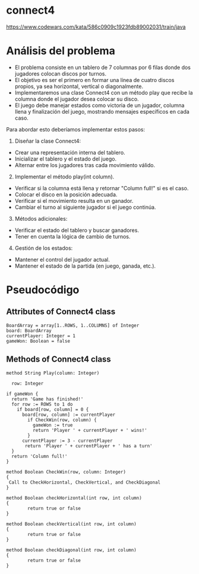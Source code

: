 # connect4
https://www.codewars.com/kata/586c0909c1923fdb89002031/train/java

# Análisis del problema

* El problema consiste en un tablero de 7 columnas por 6 filas donde dos jugadores colocan discos por turnos. 
* El objetivo es ser el primero en formar una línea de cuatro discos propios, ya sea horizontal, vertical o diagonalmente.
* Implementaremos una clase Connect4 con un método play que recibe la columna donde el jugador desea colocar su disco.
* El juego debe manejar estados como victoria de un jugador, columna llena y finalización del juego, mostrando mensajes específicos en cada caso.

Para abordar esto deberíamos implementar estos pasos:

1. Diseñar la clase Connect4:

- Crear una representación interna del tablero.
- Inicializar el tablero y el estado del juego.
- Alternar entre los jugadores tras cada movimiento válido.

2. Implementar el método play(int column).

- Verificar si la columna está llena y retornar "Column full!" si es el caso.
- Colocar el disco en la posición adecuada.
- Verificar si el movimiento resulta en un ganador.
- Cambiar el turno al siguiente jugador si el juego continúa.

3. Métodos adicionales:

- Verificar el estado del tablero y buscar ganadores.
- Tener en cuenta la lógica de cambio de turnos.

4. Gestión de los estados:

- Mantener el control del jugador actual.
- Mantener el estado de la partida (en juego, ganada, etc.).

# Pseudocódigo

## Attributes of Connect4 class
    
    BoardArray = array[1..ROWS, 1..COLUMNS] of Integer
    board: BoardArray
    currentPlayer: Integer = 1
    gameWon: Boolean = false

## Methods of Connect4 class

    method String Play(column: Integer)

      row: Integer
      
    if gameWon {
      return 'Game has finished!'
      for row := ROWS to 1 do
        if board[row, column] = 0 {
          board[row, column] := currentPlayer
            if CheckWin(row, column) {
              gameWon := true
              return 'Player ' + currentPlayer + ' wins!'
            }
          currentPlayer := 3 - currentPlayer
           return 'Player ' + currentPlayer + ' has a turn'
      }
      return 'Column full!'
    }
    
    method Boolean CheckWin(row, column: Integer)
    {
     Call to CheckHorizontal, CheckVertical, and CheckDiagonal
    }
    
    method Boolean checkHorizontal(int row, int column)
    {
            return true or false
    }
    
    method Boolean checkVertical(int row, int column)
    {
            return true or false
    }
    
    method Boolean checkDiagonal(int row, int column)
    {
            return true or false
    }
